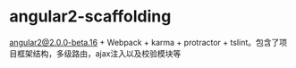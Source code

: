 # angular2-scaffolding
angular2@2.0.0-beta.16 + Webpack + karma + protractor + tslint。包含了项目框架结构，多级路由，ajax注入以及校验模块等
